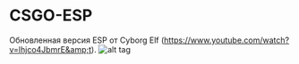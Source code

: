 # CSGO-ESP
Обновленная версия ESP от Cyborg Elf (https://www.youtube.com/watch?v=lhjco4JbmrE&amp;t).
![alt tag](https://i.ibb.co/GnvS6Ry/CSGOESP.png)​
